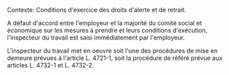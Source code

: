 Contexte: Conditions d'exercice des droits d'alerte et de retrait.

A défaut d'accord entre l'employeur et la majorité du comité social et économique sur les mesures à prendre et leurs conditions d'exécution, l'inspecteur du travail est saisi immédiatement par l'employeur.

L'inspecteur du travail met en oeuvre soit l'une des procédures de mise en demeure prévues à l'article L. 4721-1, soit la procédure de référé prévue aux articles L. 4732-1 et L. 4732-2.
